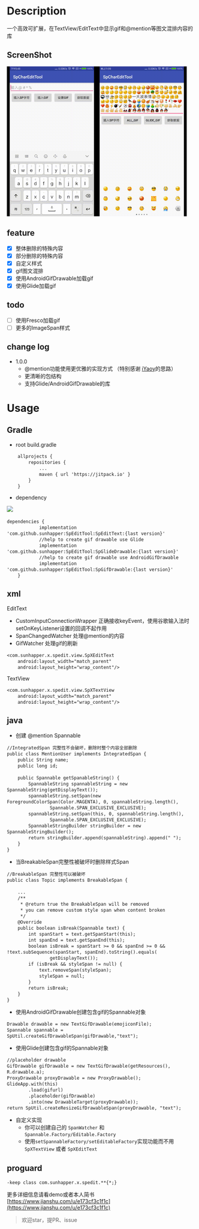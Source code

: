 # Description

一个高效可扩展，在TextView/EditText中显示gif和@mention等图文混排内容的库


## ScreenShot

<img src="artworks/fullSp.gif" width = "240" height = "400" alt="ScreenShot"  /><img src="artworks/emojiSp.gif" width = "240" height = "400" alt="ScreenShot"  />

## feature

- [x] 整体删除的特殊内容
- [x] 部分删除的特殊内容
- [x] 自定义样式 
- [x] gif图文混排
- [x] 使用AndroidGifDrawable加载gif
- [x] 使用Glide加载gif

## todo 

- [ ] 使用Fresco加载gif
- [ ] 更多的ImageSpan样式

## change log  

* 1.0.0 
    * @mention功能使用更优雅的实现方式 （特别感谢 [iYaoy](https://github.com/iYaoy/easy_at)的思路）
    * 更清晰的包结构
    * 支持Glide/AndroidGifDrawable的库

# Usage

## Gradle  

* root build.gradle

```
	allprojects {
		repositories {
			...
			maven { url 'https://jitpack.io' }
		}
	}
```
* dependency

[![](https://jitpack.io/v/sunhapper/SpEditTool.svg)](https://jitpack.io/#sunhapper/SpEditTool)
```
dependencies {
	        implementation 'com.github.sunhapper:SpEditTool:SpEditText:{last version}'
	        //help to create gif drawable use Glide
	        implementation 'com.github.sunhapper:SpEditTool:SpGlideDrawable:{last version}'
	        //help to create gif drawable use AndroidGifDrawable
	        implementation 'com.github.sunhapper:SpEditTool:SpGifDrawable:{last version}'
	}
```

## xml

EditText
* CustomInputConnectionWrapper 正确接收keyEvent，使用谷歌输入法时setOnKeyListener设置的回调不起作用
* SpanChangedWatcher 处理@mention的内容
* GifWatcher 处理gif的刷新
```
<com.sunhapper.x.spedit.view.SpXEditText
    android:layout_width="match_parent"
    android:layout_height="wrap_content"/>
```
TextView
```
<com.sunhapper.x.spedit.view.SpXTextView
    android:layout_width="match_parent"
    android:layout_height="wrap_content"/>
```

## java

* 创建 @mention Spannable
```
//IntegratedSpan 完整性不会破坏，删除时整个内容全部删除
public class MentionUser implements IntegratedSpan {
    public String name;
    public long id;

    public Spannable getSpanableString() {
        SpannableString spannableString = new SpannableString(getDisplayText());
        spannableString.setSpan(new ForegroundColorSpan(Color.MAGENTA), 0, spannableString.length(),
                Spannable.SPAN_EXCLUSIVE_EXCLUSIVE);
        spannableString.setSpan(this, 0, spannableString.length(),
                Spannable.SPAN_EXCLUSIVE_EXCLUSIVE);
        SpannableStringBuilder stringBuilder = new SpannableStringBuilder();
        return stringBuilder.append(spannableString).append(" ");
    }
}
```


* 当BreakableSpan完整性被破坏时删除样式Span
```
//BreakableSpan 完整性可以被破坏
public class Topic implements BreakableSpan {

    ...
    /**
     * @return true the BreakableSpan will be removed
     * you can remove custom style span when content broken
     */
    @Override
    public boolean isBreak(Spannable text) {
        int spanStart = text.getSpanStart(this);
        int spanEnd = text.getSpanEnd(this);
        boolean isBreak = spanStart >= 0 && spanEnd >= 0 && !text.subSequence(spanStart, spanEnd).toString().equals(
                getDisplayText());
        if (isBreak && styleSpan != null) {
            text.removeSpan(styleSpan);
            styleSpan = null;
        }
        return isBreak;
    }
}
```

* 使用AndroidGifDrawable创建包含gif的Spannable对象
```
Drawable drawable = new TextGifDrawable(emojiconFile);
Spannable spannable = SpUtil.createGifDrawableSpan(gifDrawable,"text");
```

* 使用Glide创建包含gif的Spannable对象
```
//placeholder drawable
GifDrawable gifDrawable = new TextGifDrawable(getResources(), R.drawable.a);
ProxyDrawable proxyDrawable = new ProxyDrawable();
GlideApp.with(this)
        .load(gifurl)
        .placeholder(gifDrawable)
        .into(new DrawableTarget(proxyDrawable));
return SpUtil.createResizeGifDrawableSpan(proxyDrawable, "text");
```

* 自定义实现  
    * 你可以创建自己的 `SpanWatcher` 和 `Spannable.Factory/Editable.Factory `
    * 使用`setSpannableFactory/setEditableFactory`实现功能而不用`SpXTextView` 或者 `SpXEditText`

## proguard

```
-keep class com.sunhapper.x.spedit.**{*;}
```

更多详细信息请看demo或者本人简书[https://www.jianshu.com/u/e173cf3c1f1c](https://www.jianshu.com/u/e173cf3c1f1c)


> 欢迎star，提PR、issue